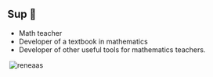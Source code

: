 ## Sup 👋

* Math teacher
* Developer of a textbook in mathematics
* Developer of other useful tools for mathematics teachers.

<p>&nbsp;<img align="center" src="https://github-readme-stats.vercel.app/api?username=reneaas&show_icons=true&locale=en" alt="reneaas" /></p>

